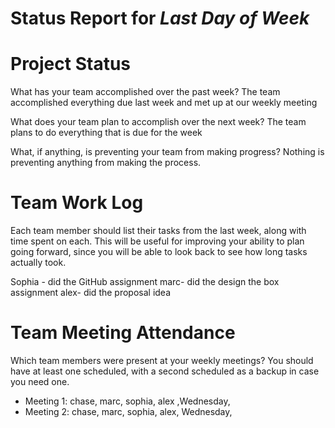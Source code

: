 Status Report for _Last Day of Week_
===

# Project Status

What has your team accomplished over the past week?
The team accomplished everything due last week and met up at our weekly meeting  

What does your team plan to accomplish over the next week?
The team plans to do everything that is due for the week 

What, if anything, is preventing your team from making progress?
Nothing is preventing anything from making the process. 

# Team Work Log

Each team member should list their tasks from the last week, along with time spent on each. This will be useful for improving your ability to plan going forward, since you will be able to look back to see how long tasks actually took.

Sophia - did the GitHub assignment 
marc- did the design the box assignment 
alex- did the proposal idea 

# Team Meeting Attendance

Which team members were present at your weekly meetings? You should have at least one scheduled, with a second scheduled as a backup in case you need one.

* Meeting 1: chase, marc, sophia, alex ,Wednesday,
* Meeting 2: chase, marc, sophia, alex, Wednesday,

